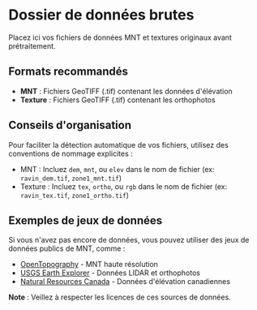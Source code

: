 # Dossier de données brutes

Placez ici vos fichiers de données MNT et textures originaux avant prétraitement.

## Formats recommandés

- **MNT** : Fichiers GeoTIFF (.tif) contenant les données d'élévation
- **Texture** : Fichiers GeoTIFF (.tif) contenant les orthophotos

## Conseils d'organisation

Pour faciliter la détection automatique de vos fichiers, utilisez des conventions de nommage explicites :

- MNT : Incluez `dem`, `mnt`, ou `elev` dans le nom de fichier (ex: `ravin_dem.tif`, `zone1_mnt.tif`)
- Texture : Incluez `tex`, `ortho`, ou `rgb` dans le nom de fichier (ex: `ravin_tex.tif`, `zone1_ortho.tif`)

## Exemples de jeux de données

Si vous n'avez pas encore de données, vous pouvez utiliser des jeux de données publics de MNT, comme :

- [OpenTopography](https://opentopography.org/) - MNT haute résolution
- [USGS Earth Explorer](https://earthexplorer.usgs.gov/) - Données LIDAR et orthophotos
- [Natural Resources Canada](https://open.canada.ca/data/en/dataset?q=elevation) - Données d'élévation canadiennes

**Note** : Veillez à respecter les licences de ces sources de données.
